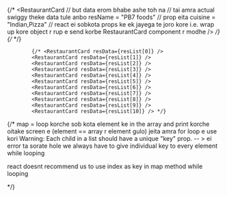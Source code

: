    {/* <RestaurantCard 
            // but data erom bhabe ashe toh na 
            // tai amra actual swiggy theke data tule anbo
              resName = "PB7 foods"   // prop eita 
              cuisine = "Indian,Pizza"  // react ei sobkota props ke ek jayega te joro kore i.e. wrap up kore object r rup e send korbe RestaurantCard component r modhe
            />
            <RestaurantCard 
              resName = "PB117 foods"   
              cuisine = "hui hui"
            /> */}
            {/* <RestaurantCard resData={resObj} /> */}
           
            {/* <RestaurantCard resData={resList[0]} />
            <RestaurantCard resData={resList[1]} />
            <RestaurantCard resData={resList[2]} />
            <RestaurantCard resData={resList[3]} />
            <RestaurantCard resData={resList[4]} />
            <RestaurantCard resData={resList[5]} />
            <RestaurantCard resData={resList[6]} />
            <RestaurantCard resData={resList[7]} />
            <RestaurantCard resData={resList[8]} />
            <RestaurantCard resData={resList[9]} />
            <RestaurantCard resData={resList[10]} /> */}
  
  {/* map = loop korche sob kota element ke in the array and print korche oitake screen e
   (element == array r element gulo) jeita amra for loop e use kori
   Warning: Each child in a list should have a unique "key" prop. -- > ei error ta sorate hole we always have to 
   give individual key to every element while looping
  
  
   react doesnt recommend us to use index as key in map method while looping
  
   */}